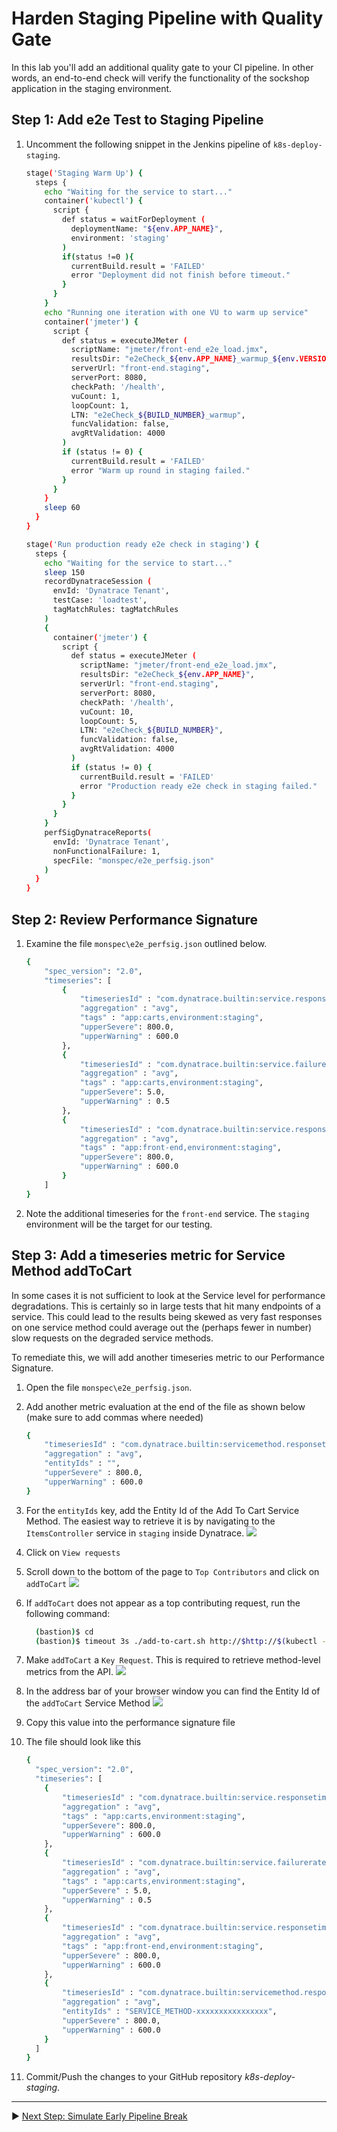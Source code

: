 # Harden Staging Pipeline with Quality Gate

In this lab you'll add an additional quality gate to your CI pipeline. In other words, an end-to-end check will verify the functionality of the sockshop application in the staging environment.

## Step 1: Add e2e Test to Staging Pipeline
1. Uncomment the following snippet in the Jenkins pipeline of `k8s-deploy-staging`.

    ```bash
    stage('Staging Warm Up') {
      steps {
        echo "Waiting for the service to start..."
        container('kubectl') {
          script {
            def status = waitForDeployment (
              deploymentName: "${env.APP_NAME}",
              environment: 'staging'
            )
            if(status !=0 ){
              currentBuild.result = 'FAILED'
              error "Deployment did not finish before timeout."
            }
          }
        }
        echo "Running one iteration with one VU to warm up service"
        container('jmeter') {
          script {
            def status = executeJMeter (
              scriptName: "jmeter/front-end_e2e_load.jmx",
              resultsDir: "e2eCheck_${env.APP_NAME}_warmup_${env.VERSION}_${BUILD_NUMBER}",
              serverUrl: "front-end.staging",
              serverPort: 8080,
              checkPath: '/health',
              vuCount: 1,
              loopCount: 1,
              LTN: "e2eCheck_${BUILD_NUMBER}_warmup",
              funcValidation: false,
              avgRtValidation: 4000
            )
            if (status != 0) {
              currentBuild.result = 'FAILED'
              error "Warm up round in staging failed."
            }
          }
        }
        sleep 60
      }
    }

    stage('Run production ready e2e check in staging') {
      steps {
        echo "Waiting for the service to start..."
        sleep 150
        recordDynatraceSession (
          envId: 'Dynatrace Tenant',
          testCase: 'loadtest',
          tagMatchRules: tagMatchRules
        ) 
        {
          container('jmeter') {
            script {
              def status = executeJMeter ( 
                scriptName: "jmeter/front-end_e2e_load.jmx",
                resultsDir: "e2eCheck_${env.APP_NAME}",
                serverUrl: "front-end.staging", 
                serverPort: 8080,
                checkPath: '/health',
                vuCount: 10,
                loopCount: 5,
                LTN: "e2eCheck_${BUILD_NUMBER}",
                funcValidation: false,
                avgRtValidation: 4000
              )
              if (status != 0) {
                currentBuild.result = 'FAILED'
                error "Production ready e2e check in staging failed."
              }
            }
          }
        }
        perfSigDynatraceReports(
          envId: 'Dynatrace Tenant', 
          nonFunctionalFailure: 1, 
          specFile: "monspec/e2e_perfsig.json"
        )
      }
    }
    ```

## Step 2: Review Performance Signature

1. Examine the file `monspec\e2e_perfsig.json` outlined below.

    ```bash
    {
    	"spec_version": "2.0",
    	"timeseries": [
            {
                "timeseriesId" : "com.dynatrace.builtin:service.responsetime",
                "aggregation" : "avg",
                "tags" : "app:carts,environment:staging",
                "upperSevere": 800.0,
                "upperWarning" : 600.0
            },
            {
                "timeseriesId" : "com.dynatrace.builtin:service.failurerate",
                "aggregation" : "avg",
                "tags" : "app:carts,environment:staging",
                "upperSevere": 5.0,
                "upperWarning" : 0.5
            },
            {
                "timeseriesId" : "com.dynatrace.builtin:service.responsetime",
                "aggregation" : "avg",
                "tags" : "app:front-end,environment:staging",
                "upperSevere": 800.0,
                "upperWarning" : 600.0
            }
        ]
    }
    ```

1. Note the additional timeseries for the `front-end` service. The `staging` environment will be the target for our testing.

## Step 3: Add a timeseries metric for Service Method addToCart

In some cases it is not sufficient to look at the Service level for performance degradations. This is certainly so in large tests that hit many endpoints of a service. This could lead to the results being skewed as very fast responses on one service method could average out the (perhaps fewer in number) slow requests on the degraded service methods.

To remediate this, we will add another timeseries metric to our Performance Signature.

1. Open the file `monspec\e2e_perfsig.json`.
1. Add another metric evaluation at the end of the file as shown below (make sure to add commas where needed)

    ```bash
    {
        "timeseriesId" : "com.dynatrace.builtin:servicemethod.responsetime",
        "aggregation" : "avg",
        "entityIds" : "",
        "upperSevere" : 800.0,
        "upperWarning" : 600.0
    }
    ```

1. For the `entityIds` key, add the Entity Id of the Add To Cart Service Method. The easiest way to retrieve it is by navigating to the `ItemsController` service in `staging` inside Dynatrace.
  ![](../assets/itemscontroller-staging.png)
1. Click on `View requests`
1. Scroll down to the bottom of the page to `Top Contributors` and click on `addToCart` 
  ![](../assets/itemscontroller-contributors.png)
1. If `addToCart` does not appear as a top contributing request, run the following command:

    ```bash
      (bastion)$ cd
      (bastion)$ timeout 3s ./add-to-cart.sh http://$http://$(kubectl -n staging get svc carts -o json | jq -r .status.loadBalancer.ingress[].ip)/carts/1/items
    ```

1. Make `addToCart` a `Key Request`. This is required to retrieve method-level metrics from the API.
  ![](../assets/itemscontroller-addtocart-keyrequest.png)
1. In the address bar of your browser window you can find the Entity Id of the `addToCart` Service Method
  ![](../assets/itemscontroller-addtocart-servicemethod.png)
1. Copy this value into the performance signature file
1. The file should look like this

    ```bash
    {
      "spec_version": "2.0",
      "timeseries": [
        {
            "timeseriesId" : "com.dynatrace.builtin:service.responsetime",
            "aggregation" : "avg",
            "tags" : "app:carts,environment:staging",
            "upperSevere": 800.0,
            "upperWarning" : 600.0
        },
        {
            "timeseriesId" : "com.dynatrace.builtin:service.failurerate",
            "aggregation" : "avg",
            "tags" : "app:carts,environment:staging",
            "upperSevere" : 5.0,
            "upperWarning" : 0.5
        },
        {
            "timeseriesId" : "com.dynatrace.builtin:service.responsetime",
            "aggregation" : "avg",
            "tags" : "app:front-end,environment:staging",
            "upperSevere" : 800.0,
            "upperWarning" : 600.0
        },
        {
            "timeseriesId" : "com.dynatrace.builtin:servicemethod.responsetime",
            "aggregation" : "avg",
            "entityIds" : "SERVICE_METHOD-xxxxxxxxxxxxxxxx",
            "upperSevere" : 800.0,
            "upperWarning" : 600.0
        }
      ]
    }
    ```

1. Commit/Push the changes to your GitHub repository *k8s-deploy-staging*.

---

:arrow_forward: [Next Step: Simulate Early Pipeline Break](../02_Simulate_Early_Pipeline_Break)
